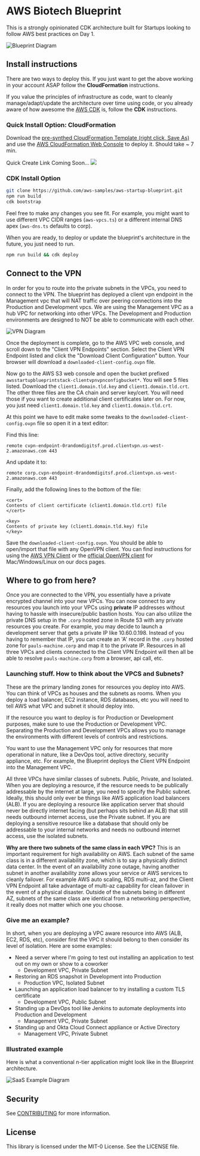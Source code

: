 # AWS Biotech Blueprint

This is a strongly opinionated CDK architecture built for Startups looking to follow AWS best practices on Day 1. 

![Blueprint Diagram](http://devspacepaul.s3.us-west-2.amazonaws.com/startupblueprints/BlueprintDiagram.png)

## Install instructions

There are two ways to deploy this. If you just want to get the above working in your account ASAP follow the **CloudFormation** instructions. 

If you value the principles of infrastructure as code, want to cleanly manage/adapt/update the architecture over time using code, or you already aware of how awesome the [AWS CDK](https://aws.amazon.com/cdk/) is, follow the **CDK** instructions.

### Quick Install Option: CloudFormation

Download the [pre-synthed CloudFormation Template (right click, Save As)](https://raw.githubusercontent.com/aws-quickstart/quickstart-biotech-blueprint/cdk/cdk.out/AwsBiotechBlueprint.template.json) and use the [AWS CloudFormation Web Console](https://console.aws.amazon.com/cloudformation/home?#/stacks/create/template) to deploy it. Should take ~ 7 min.

Quick Create Link Coming Soon...
[![](https://s3.amazonaws.com/cloudformation-examples/cloudformation-launch-stack.png)](https://console.aws.amazon.com/cloudformation/home?#/stacks/quickcreate?templateUrl=&stackName=BiotechBlueprint) 


### CDK Install Option

```bash
git clone https://github.com/aws-samples/aws-startup-blueprint.git
npm run build 
cdk bootstrap
```

Feel free to make any changes you see fit. For example, you might want to use different VPC CIDR ranges (`aws-vpcs.ts`) or a different internal DNS apex (`aws-dns.ts` defaults to corp). 

When you are ready,  to deploy or update the blueprint's architecture in the future, you just need to run.

```bash 
npm run build && cdk deploy
```

## Connect to the VPN

In order for you to route into the private subnets in the VPCs, you need to connect to the VPN. The blueprint has deployed a client vpn endpoint in the Management vpc that will NAT traffic over peering connections into the Production and Development vpcs. We are using the Management VPC as a hub VPC for networking into other VPCs. The Development and Production environments are designed to NOT be able to communicate with each other.

![VPN Diagram](http://devspacepaul.s3.us-west-2.amazonaws.com/startupblueprints/VPNRoutingDiagram.png)

Once the deployment is complete, go to the AWS VPC web console, and scroll down to the "Client VPN Endpoints" section. Select the Client VPN Endpoint listed and click the "Download Client Configuration" button. Your browser will download a `downloaded-client-config.ovpn` file.

Now go to the AWS S3 web console and open the bucket prefixed `awsstartupblueprintstack-clientvpnvpnconfigbucket*`. You will see 5 files listed. Download the `client1.domain.tld.key` and `client1.domain.tld.crt`. The other three files are the CA chain and server key/cert. You will need those if you want to create additional client certificates later on. For now, you just need `client1.domain.tld.key` and `client1.domain.tld.crt`.

At this point we have to edit make some tweaks to the `downloaded-client-config.ovpn` file so open it in a text editor:

Find this line: 

```
remote cvpn-endpoint-0randomdigitsf.prod.clientvpn.us-west-2.amazonaws.com 443
```

And update it to: 

```
remote corp.cvpn-endpoint-0randomdigitsf.prod.clientvpn.us-west-2.amazonaws.com 443
```

Finally, add the following lines to the bottom of the file:

```
<cert>
Contents of client certificate (client1.domain.tld.crt) file
</cert>

<key>
Contents of private key (client1.domain.tld.key) file
</key>
```

Save the `downloaded-client-config.ovpn`. You should be able to open/import that file with any OpenVPN client. You can find instructions for using the [AWS VPN Client](https://docs.aws.amazon.com/vpn/latest/clientvpn-user/connect-aws-client-vpn-connect.html) or the [official OpenVPN client](https://docs.aws.amazon.com/vpn/latest/clientvpn-user/connect.html) for Mac/Windows/Linux on our docs pages.

## Where to go from here?

Once you are connected to the VPN, you essentially have a private encrypted channel into your new VPCs. You can now connect to any resources you launch into your VPCs using **private** IP addresses without having to hassle with insecure/public bastion hosts. You can also utilize the private DNS setup in the `.corp` hosted zone in Route 53 with any private resources you create. For example, you may decide to launch a development server that gets a private IP like 10.60.0.198. Instead of you having to remember that IP, you can create an 'A' record in the `.corp` hosted zone for `pauls-machine.corp` and map it to the private IP. Resources in all three VPCs and clients connected to the Client VPN Endpoint will then all be able to resolve `pauls-machine.corp` from a browser, api call, etc. 

### Launching stuff. How to think about the VPCS and Subnets?

These are the primary landing zones for resources you deploy into AWS. You can think of VPCs as houses and the subnets as rooms. When you deploy a load balancer, EC2 instance, RDS databases, etc you will need to tell AWS what VPC and subnet it should deploy into. 

If the resource you want to deploy is for Production or Development purposes, make sure to use the Production or Development VPC. Separating the Production and Development VPCs allows you to manage the environments with different levels of controls and restrictions. 

You want to use the Management VPC only for resources that more operational in nature, like a DevOps tool, active directory, security appliance, etc. For example, the Blueprint deploys the Client VPN Endpoint into the Management VPC.

All three VPCs have similar classes of subnets. Public, Private, and Isolated. When you are deploying a resource, if the resource needs to be publically addressable by the internet at large, you need to specify the Public subnet. Ideally, this should only ever be things like AWS application load balancers (ALB). If you are deploying a resource like application server that should never be directly internet facing (but perhaps sits behind an ALB) that still needs outbound internet access, use the Private subnet. If you are deploying a sensitive resource like a database that should only be addressable to your internal networks and needs no outbound internet access, use the isolated subnets. 

**Why are there two subnets of the same class in each VPC?** This is an important requirement for high availability on AWS. Each subnet of the same class is in a different availability zone, which is to say a physically distinct data center. In the event of an availability zone outage, having another subnet in another availability zone allows your service or AWS services to cleanly failover. For example AWS auto scaling, RDS multi-az, and the Client VPN Endpoint all take advantage of multi-az capability for clean failover in the event of a physical disaster. Outside of the subnets being in different AZ, subnets of the same class are identical from a networking perspective, it really does not matter which one you choose.

### Give me an example?

In short, when you are deploying a VPC aware resource into AWS (ALB, EC2, RDS, etc), consider first the VPC it should belong to then consider its level of isolation. Here are some examples:

* Need a server where I'm going to test out installing an application to test out on my own or show to a coworker 
    * Development VPC, Private Subnet
* Restoring an RDS snapshot in Development into Production
    * Production VPC, Isolated Subnet
* Launching an application load balancer to try installing a custom TLS certificate
    * Development VPC, Public Subnet
* Standing up a DevOps tool like Jenkins to automate deployments into Production and Development 
    * Management VPC, Private Subnet
* Standing up and Okta Cloud Connect appliance or Active Directory
    * Management VPC, Private Subnet

### Illustrated example

Here is what a conventional n-tier application might look like in the Blueprint architecture.

![SaaS Example Diagram](http://devspacepaul.s3.us-west-2.amazonaws.com/startupblueprints/BlueprintDiagramSAAS.png)


## Security

See [CONTRIBUTING](CONTRIBUTING.md#security-issue-notifications) for more information.

## License

This library is licensed under the MIT-0 License. See the LICENSE file.


